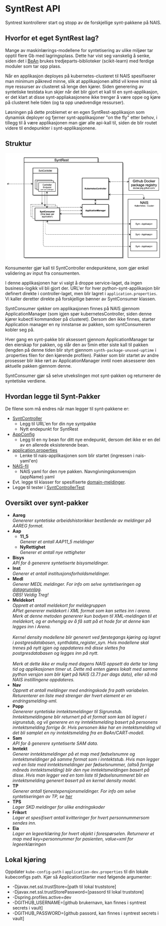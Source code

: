 # SyntRest API
Syntrest kontrollerer start og stopp av de forskjellige synt-pakkene på NAIS.

## Hvorfor et eget SyntRest lag?
Mange av maskinlærings-modellene for syntetisering av ulike miljøer tar opptil flere Gb med lagringsplass. 
Dette har vist seg vanskelig å senke, siden det i [BeAn](#) brukes tredjeparts-biblioteker (scikit-learn) med ferdige 
moduler som tar opp plass. 

Når en applikasjon deployes på kubernetes-clusteret til NAIS spesifiserer man minimum påkrevd minne, slik at 
applikasjonen alltid vil kreve minst så mye ressurser av clusteret så lenge den kjører. 
Siden generering av syntetiske testdata kun skjer når det blir gjort et kall til en synt-applikasjon, er det klart at 
disse synt-appliakasjonene ikke trenger å være oppe og kjøre på clusteret hele tiden (og ta opp unødvendige ressurser). 

Løsningen på dette problemet er en egen SyntRest-applikasjon som dynamisk deployer og fjerner synt-applikasjoner 
"on the fly" etter behov, i tillegg til å være applikasjonen man gjør alle api-kall til, siden de blir routet videre 
til endepunkter i synt-applikasjonene.

## Struktur
![Arkitektur](doc/images/architecture.png "Bilde av arkitektur")

Konsumenter gjør kall til SyntController endepunktene, som gjør enkel validering av input fra consumenten. 

I denne applikasjonen har vi valgt å droppe service-laget, da ingen business-logikk vil bli gjort der. URL'er for hver 
python-synt-applikasjon blir definert direkte i controller-laget, men blir lagret i `application.properties`. Vi kaller 
deretter direkte på forskjellige bønner av SyntConsumer klassen.

SyntConsumer sjekker om applikasjonen finnes på NAIS gjennom ApplicationManager (som igjen spør 
kubernetesController, siden denne kjører kubectl kommandoer på clusteret). Dersom den ikke finnes, starter 
Application manager en ny innstanse av pakken, som syntConsumeren kobler seg på.

Hver gang en synt-pakke blir aksessert gjennom ApplicationManager tar den eierskap for pakken, og slår den av 5min
etter siste kall til pakken (lengden på denne tiden blir styrt gjennom `synth-package-unused-uptime` i .properties filen 
for den kjørende profilen). 
Pakker som blir startet av andre prosesser blir ikke rørt av ApplicationManager inntil noen aksesserer den aktuelle 
pakken gjennom denne.

SyntConsumer gjør så selve utvekslingen mot synt-pakken og returnerer de syntetiske verdiene.

## Hvordan legge til Synt-Pakker
De filene som må endres når man legger til synt-pakkene er:

 - [SyntController](src/main/java/no/nav/registre/syntrest/controllers/SyntController.java)
   - Legg til URL'en for din nye syntpakke
   - Nytt endepunkt for SyntRest
 - [AppConfig](src/main/java/no/nav/registre/syntrest/config/AppConfig.java)
   - Legg til en ny bean for ditt nye endepunkt, dersom det ikke er en del av en allerede eksisterende bean.
 - [application.properties](src/main/resources/application.properties)
   - Lenke til nais-applikasjonen som blir startet (ingressen i nais-yaml'en)
 - [NAIS-fil](src/main/resources/nais)
   - NAIS yaml for den nye pakken. Navngivningskonvensjon {appName}.yaml
 - Evt. legge til klasser for spesifiserte [domain-meldinger](src/main/java/no/nav/registre/syntrest/domain).
 - Legge til tester i [SyntControllerTest](src/test/java/no/nav/registre/syntrest/SyntControllerTest)
 
## Oversikt over synt-pakker
 - **Aareg**\
   _Genererer syntetiske arbeidshistorikker bestående av meldinger på AAREG format._
 - **Aap** 
   - **11_5**\
   _Generer et antall AAP11_5 meldinger_
   - **NyRettighet**\
   _Generer et antall nye rettigheter_
 - **Bisys**\
   _API for å generere syntetiserte bisysmeldinger._
 - **Inst**\
   _Generer et antall institusjonsforholdsmeldinger._
 - **Medl**\
   _Generer MEDL meldinger. For info om selve syntetiseringen og_
   _[datagrunnlag](https://confluence.adeo.no/display/FEL/Syntetisering+-+MEDL)._\
   _OBS! Veldig Treg!_
 - **Meldekort**\
   _Opprett et antall meldekort for meldegruppen_\
   _APIet genererer meldekort i XML format som kan settes inn i arena. Merk at denne metoden genererer kun bodyen til_
   _XML-meldingen til et meldekort, og er avhengig av å få satt på et hode for at denne kan legges inn i Arena._\
   \
   _Kernel density modellene blir generert ved førstegangs kjøring og lagret i postgresdatabasen,_
   _synthdata_register_syn. Hvis modellene skal trenes på nytt igjen og oppdateres må disse slettes fra_
   _postgresdatabasen og legges inn på nytt._\
   \
   _Merk at dette ikke er mulig med dagens NAIS oppsett da dette_
   _tar lang tid og applikasjonen timer ut. Dette må enten gjøres lokalt med samme python versjon som blir_
   _kjørt på NAIS (3.7.1 per dags dato), eller så må NAIS instillingene oppdateres._
 - **Nav**\
   _Opprett et antall meldinger med endringskode fra path variabelen._\
   _Returenterer en liste med strenger der hvert element er en endringsmelding-xml._
 - **Popp**\
   _Genererer syntetiske inntektsmeldinger til Sigrunstub._
   _Inntektsmeldingene blir returnert på et format som kan bli lagret i sigrunstub, og vil generere en ny_
   _inntektsmelding basert på personens inntektsmelding forrige år. Hvis personen ikke har en inntektsmelding_
   _vil det bli samplet en ny inntektsmelding fra en BeAn/CART-modell._
 - **Sam**\
   _API for å generere syntetiserte SAM data._
 - **Inntekt**\
   _Generer inntektsmeldinger på et map med fødselsnumre og_
   _inntektsmeldinger på samme format som i inntektstub. Hvis man legger ved en liste med inntektsmeldinger_
   _per fødselsnummer, (altså forrige måneds inntektsmelding) blir den nye inntektsmeldingen basert på disse._
   _Hvis man legger ved en tom liste til fødselsnummeret blir en inntektsmelding generert basert på en kernel_
   _density model._
 - **TP**\
   _Generer antall tjenestepensjonsmeldinger. For info om_
   _selve syntetiseringen av TP, se [her](https://confluence.adeo.no/display/FEL/Syntetisering+-+TP)_
 - **TPS**\
   _Lager SKD meldinger for ulike endringskoder_
 - **Frikort**\
   _Lager et spesifisert antall kvitteringer for hvert personnummersom sendes inn._
 - **Eia**\
   _Lager en legeerklæring for hvert objekt i forespørselen. Returnerer et map med_
   _key=personnummer for pasienten, value=xml for legeerklæringen_

## Lokal kjøring
Oppdater `kube-config-path` i `application-dev.properties` til din lokale kubeconfigs path.
Kjør så ApplicationStarter med følgende argumenter:
 - -Djavax.net.ssl.trustStore=[path til lokal truststore]
 - -Djavax.net.ssl.trustStorePassword=[passord til lokal truststore]
 - -Dspring.profiles.active=dev
 - -DGITHUB_USERNAME=[github brukernavn, kan finnes i syntrest secrets i vault]
 - -DGITHUB_PASSWORD=[github passord, kan finnes i syntrest secrets i vault]